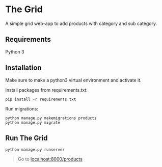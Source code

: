 # The Grid

A simple grid web-app to add products with category and sub category.

## Requirements

Python 3

## Installation

Make sure to make a python3 virtual environment and activate it.<br>

Install packages from requirements.txt:

```
pip install -r requirements.txt
```
Run migrations:
```
python manage.py makemigrations products
python manage.py migrate
```

## Run The Grid
```
python manage.py runserver
```
>Go to <localhost:8000/products>